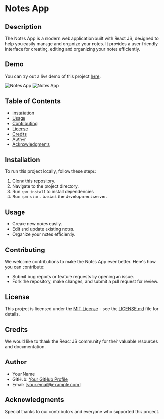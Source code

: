 # Notes App

## Description

The Notes App is a modern web application built with React JS, designed to help you easily manage and organize your notes. It provides a user-friendly interface for creating, editing and organizing your notes efficiently.

## Demo

You can try out a live demo of this project [here](https://notes-by-vishu.netlify.app/).

![Notes App](https://raw.githubusercontent.com/Vishu-221b/Notes-App/main/public/Screenshot%20(342).png)
![Notes App](https://raw.githubusercontent.com/Vishu-221b/Notes-App/main/public/Screenshot%20(343).png)

## Table of Contents

- [Installation](#installation)
- [Usage](#usage)
- [Contributing](#contributing)
- [License](#license)
- [Credits](#credits)
- [Author](#author)
- [Acknowledgments](#acknowledgments)

## Installation

To run this project locally, follow these steps:

1. Clone this repository.
2. Navigate to the project directory.
3. Run `npm install` to install dependencies.
4. Run `npm start` to start the development server.

## Usage

- Create new notes easily.
- Edit and update existing notes.
- Organize your notes efficiently.

## Contributing

We welcome contributions to make the Notes App even better. Here's how you can contribute:

- Submit bug reports or feature requests by opening an issue.
- Fork the repository, make changes, and submit a pull request for review.

## License

This project is licensed under the [MIT License](LICENSE.md) - see the [LICENSE.md](LICENSE.md) file for details.

## Credits

We would like to thank the React JS community for their valuable resources and documentation.

## Author

- Your Name
- GitHub: [Your GitHub Profile](https://github.com/your-github-profile)
- Email: [your.email@example.com]

## Acknowledgments

Special thanks to our contributors and everyone who supported this project.

